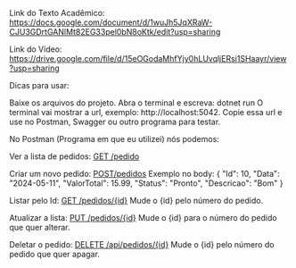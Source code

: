Link do Texto Acadêmico: https://docs.google.com/document/d/1wuJh5JqXRaW-CJU3GDrtGANlMt82EG33pel0bN8oKtk/edit?usp=sharing

Link do Vídeo: https://drive.google.com/file/d/15eOGodaMhfYjy0hLUvqljERsi1SHaayr/view?usp=sharing

Dicas para usar:

Baixe os arquivos do projeto.
Abra o terminal e escreva: dotnet run
O terminal vai mostrar a url, exemplo: http://localhost:5042.
Copie essa url e use no Postman, Swagger ou outro programa para testar.

No Postman (Programa em que eu utilizei) nós podemos:

Ver a lista de pedidos:
[GET /pedido](http://localhost:5042/pedido)

Criar um novo pedido:
[POST/pedidos](http://localhost:5042/pedido)
Exemplo no body:
{
	  "Id": 10,
    "Data": "2024-05-11",
    "ValorTotal": 15.99,
    "Status": "Pronto",
    "Descricao": "Bom"
}

Listar pelo Id:
[GET /pedidos/{id}](http://localhost:5042/pedido/10)
Mude o {id} pelo número do pedido.

Atualizar a lista:
[PUT /pedidos/{id}](http://localhost:5042/pedido/10)
Mude o {id} para o número do pedido que quer alterar.

Deletar o pedido:
[DELETE /api/pedidos/{id}](http://localhost:5042/pedido/10)
Mude o {id} pelo número do pedido que quer apagar.
